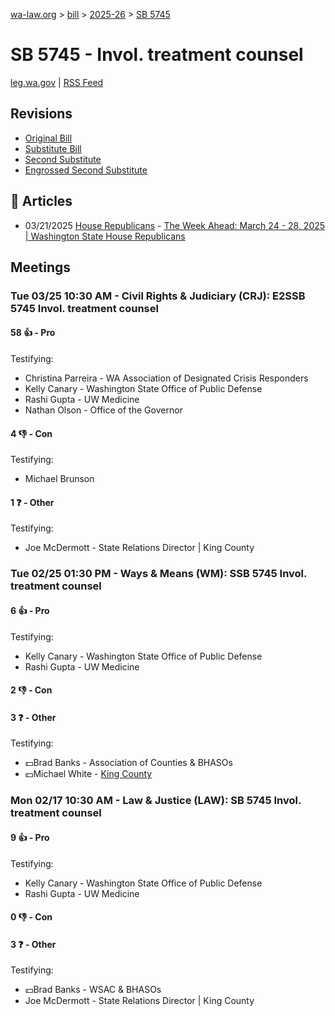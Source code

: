 [wa-law.org](/) > [bill](/bill/) > [2025-26](/bill/2025-26/) > [SB 5745](/bill/2025-26/sb/5745/)

# SB 5745 - Invol. treatment counsel
[leg.wa.gov](https://app.leg.wa.gov/billsummary?BillNumber=5745&Year=2025&Initiative=false) | [RSS Feed](./rss.xml)

## Revisions
* [Original Bill](1/)
* [Substitute Bill](S/)
* [Second Substitute](S2/)
* [Engrossed Second Substitute](S2.E/)

## 📰 Articles
* 03/21/2025 [House Republicans](/org/house_republicans/) - [The Week Ahead: March 24 - 28, 2025 | Washington State House Republicans](http://houserepublicans.wa.gov/week/the-week-ahead-march-24-28-2025/#:~:text=SB%205745)

## Meetings
### Tue 03/25 10:30 AM - Civil Rights & Judiciary (CRJ): E2SSB 5745 Invol. treatment counsel
#### 58 👍 - Pro
Testifying:
* Christina Parreira - WA Association of Designated Crisis Responders
* Kelly Canary - Washington State Office of Public Defense
* Rashi Gupta - UW Medicine
* Nathan Olson - Office of the Governor

#### 4 👎 - Con
Testifying:
* Michael Brunson

#### 1 ❓ - Other
Testifying:
* Joe McDermott - State Relations Director | King County

### Tue 02/25 01:30 PM - Ways & Means (WM): SSB 5745 Invol. treatment counsel
#### 6 👍 - Pro
Testifying:
* Kelly Canary - Washington State Office of Public Defense
* Rashi Gupta - UW Medicine

#### 2 👎 - Con

#### 3 ❓ - Other
Testifying:
* 💵Brad Banks - Association of Counties & BHASOs
* 💵Michael White - [King County](/org/king_county/)

### Mon 02/17 10:30 AM - Law & Justice (LAW): SB 5745 Invol. treatment counsel
#### 9 👍 - Pro
Testifying:
* Kelly Canary - Washington State Office of Public Defense
* Rashi Gupta - UW Medicine

#### 0 👎 - Con

#### 3 ❓ - Other
Testifying:
* 💵Brad Banks - WSAC & BHASOs
* Joe McDermott - State Relations Director | King County
